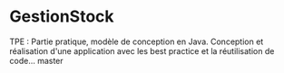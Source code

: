 # GestionStock
TPE : Partie pratique, modèle de conception en Java. Conception et réalisation d'une application avec les best practice et la réutilisation de code...   master

